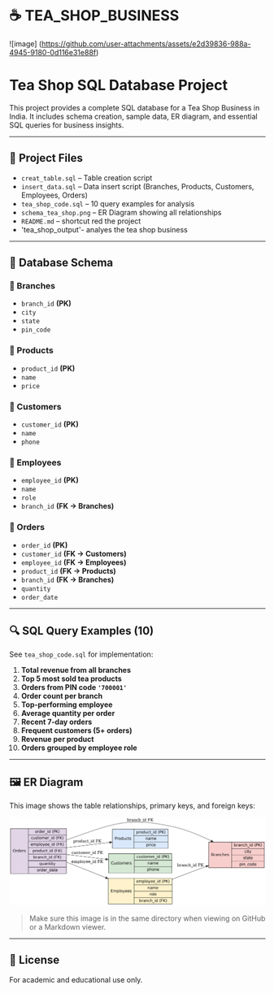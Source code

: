 # ☕ TEA_SHOP_BUSINESS
![image]       (https://github.com/user-attachments/assets/e2d39836-988a-4945-9180-0d116e31e88f)

# Tea Shop SQL Database Project
This project provides a complete SQL database for a Tea Shop Business in India. It includes schema creation, sample data, ER diagram, and essential SQL queries for business insights.

---

## 📂 Project Files

- `creat_table.sql` – Table creation script
- `insert_data.sql` – Data insert script (Branches, Products, Customers, Employees, Orders)
- `tea_shop_code.sql` – 10 query examples for analysis
- `schema_tea_shop.png` – ER Diagram showing all relationships
- `README.md` – shortcut red the project
- 'tea_shop_output'- analyes the tea shop business   

---

## 🧱 Database Schema

### 🔸 Branches
- `branch_id` **(PK)**
- `city`
- `state`
- `pin_code`

### 🔸 Products
- `product_id` **(PK)**
- `name`
- `price`

### 🔸 Customers
- `customer_id` **(PK)**
- `name`
- `phone`

### 🔸 Employees
- `employee_id` **(PK)**
- `name`
- `role`
- `branch_id` **(FK → Branches)**

### 🔸 Orders
- `order_id` **(PK)**
- `customer_id` **(FK → Customers)**
- `employee_id` **(FK → Employees)**
- `product_id` **(FK → Products)**
- `branch_id` **(FK → Branches)**
- `quantity`
- `order_date`

---

## 🔍 SQL Query Examples (10)

See `tea_shop_code.sql` for implementation:

1. **Total revenue from all branches**
2. **Top 5 most sold tea products**
3. **Orders from PIN code `'700001'`**
4. **Order count per branch**
5. **Top-performing employee**
6. **Average quantity per order**
7. **Recent 7-day orders**
8. **Frequent customers (5+ orders)**
9. **Revenue per product**
10. **Orders grouped by employee role**

---

## 🖼️ ER Diagram

This image shows the table relationships, primary keys, and foreign keys:

![Tea Shop Schema ER Diagram](schema_tea_shop.png)

> Make sure this image is in the same directory when viewing on GitHub or a Markdown viewer.

---

## 🧾 License

For academic and educational use only.
